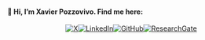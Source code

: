 #### 👋 Hi, I’m Xavier Pozzovivo. Find me here:

<p align="center">
<a href="https://twitter.com/toncompte" target="_blank"><img src="https://img.shields.io/badge/X-1DA1F2?style=for-the-badge&logo=twitter&logoColor=white" alt="X" /></a><a href="https://www.linkedin.com/in/tonprofil" target="_blank"><img src="https://img.shields.io/badge/LinkedIn-0077B5?style=for-the-badge&logo=linkedin&logoColor=white" alt="LinkedIn" /></a><a href="https://github.com/XavierPozzovivo\" target="_blank"><img src="https://img.shields.io/badge/GitHub-100000?style=for-the-badge&logo=github&logoColor=white" alt="GitHub" /></a><a href="https://www.researchgate.net/profile/Xavier-Pozzovivo" target="_blank"><img src="https://img.shields.io/badge/ResearchGate-00CCBB?style=for-the-badge&logo=researchgate&logoColor=white" alt="ResearchGate" /></a>
</p>
